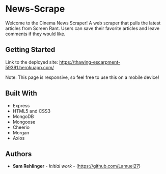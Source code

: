# News-Scrape

Welcome to the Cinema News Scraper! A web scraper that pulls the latest articles from Screen Rant. Users can save their favorite articles and leave comments if they would like.

## Getting Started

Link to the deployed site:
https://thawing-escarpment-59391.herokuapp.com/

Note: This page is responsive, so feel free to use this on a mobile device!

## Built With

* Express
* HTML5 and CSS3
* MongoDB
* Mongoose
* Cheerio
* Morgan
* Axios


## Authors

* **Sam Rehlinger** - *Initial work* - (https://github.com/Lamuel27)

